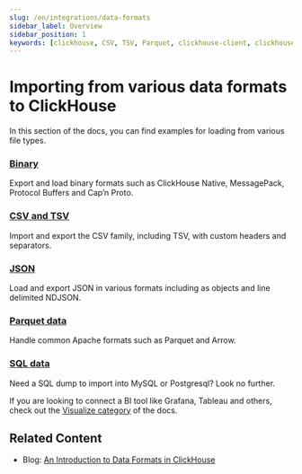 ```yaml
---
slug: /en/integrations/data-formats
sidebar_label: Overview
sidebar_position: 1
keywords: [clickhouse, CSV, TSV, Parquet, clickhouse-client, clickhouse-local]
---
```


# Importing from various data formats to ClickHouse

In this section of the docs, you can find examples for loading from various file types.

### [**Binary**](/docs/en/integrations/data-ingestion/data-formats/binary.md)

Export and load binary formats such as ClickHouse Native, MessagePack, Protocol Buffers and Cap’n Proto.

### [**CSV and TSV**](/docs/en/integrations/data-ingestion/data-formats/csv-tsv.md)

Import and export the CSV family, including TSV, with custom headers and separators.

### [**JSON**](/docs/en/integrations/data-ingestion/data-formats/json.md)

Load and export JSON in various formats including as objects and line delimited NDJSON.

### [**Parquet data**](/docs/en/integrations/data-ingestion/data-formats/parquet.md)

Handle common Apache formats such as Parquet and Arrow.

### [**SQL data**](/docs/en/integrations/data-ingestion/data-formats/sql.md)

Need a SQL dump to import into MySQL or Postgresql? Look no further.

If you are looking to connect a BI tool like Grafana, Tableau and others, check out the [Visualize category](../../data-visualization.md) of the docs.


## Related Content

- Blog: [An Introduction to Data Formats in ClickHouse](https://clickhouse.com/blog/data-formats-clickhouse-csv-tsv-parquet-native)
